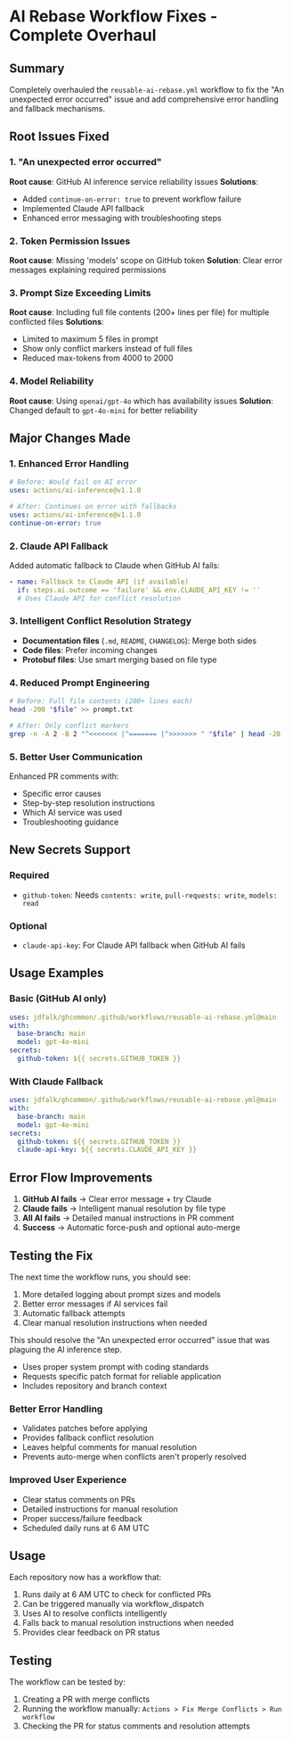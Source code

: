 # AI Rebase Workflow Fixes - Complete Overhaul

## Summary

Completely overhauled the `reusable-ai-rebase.yml` workflow to fix the "An
unexpected error occurred" issue and add comprehensive error handling and
fallback mechanisms.

## Root Issues Fixed

### 1. "An unexpected error occurred"

**Root cause**: GitHub AI inference service reliability issues **Solutions**:

- Added `continue-on-error: true` to prevent workflow failure
- Implemented Claude API fallback
- Enhanced error messaging with troubleshooting steps

### 2. Token Permission Issues

**Root cause**: Missing 'models' scope on GitHub token **Solution**: Clear error
messages explaining required permissions

### 3. Prompt Size Exceeding Limits

**Root cause**: Including full file contents (200+ lines per file) for multiple
conflicted files **Solutions**:

- Limited to maximum 5 files in prompt
- Show only conflict markers instead of full files
- Reduced max-tokens from 4000 to 2000

### 4. Model Reliability

**Root cause**: Using `openai/gpt-4o` which has availability issues
**Solution**: Changed default to `gpt-4o-mini` for better reliability

## Major Changes Made

### 1. Enhanced Error Handling

```yaml
# Before: Would fail on AI error
uses: actions/ai-inference@v1.1.0

# After: Continues on error with fallbacks
uses: actions/ai-inference@v1.1.0
continue-on-error: true
```

### 2. Claude API Fallback

Added automatic fallback to Claude when GitHub AI fails:

```yaml
- name: Fallback to Claude API (if available)
  if: steps.ai.outcome == 'failure' && env.CLAUDE_API_KEY != ''
  # Uses Claude API for conflict resolution
```

### 3. Intelligent Conflict Resolution Strategy

- **Documentation files** (`.md`, `README`, `CHANGELOG`): Merge both sides
- **Code files**: Prefer incoming changes
- **Protobuf files**: Use smart merging based on file type

### 4. Reduced Prompt Engineering

```bash
# Before: Full file contents (200+ lines each)
head -200 "$file" >> prompt.txt

# After: Only conflict markers
grep -n -A 2 -B 2 "^<<<<<<< |^======= |^>>>>>>> " "$file" | head -20
```

### 5. Better User Communication

Enhanced PR comments with:

- Specific error causes
- Step-by-step resolution instructions
- Which AI service was used
- Troubleshooting guidance

## New Secrets Support

### Required

- `github-token`: Needs `contents: write`, `pull-requests: write`,
  `models: read`

### Optional

- `claude-api-key`: For Claude API fallback when GitHub AI fails

## Usage Examples

### Basic (GitHub AI only)

```yaml
uses: jdfalk/ghcommon/.github/workflows/reusable-ai-rebase.yml@main
with:
  base-branch: main
  model: gpt-4o-mini
secrets:
  github-token: ${{ secrets.GITHUB_TOKEN }}
```

### With Claude Fallback

```yaml
uses: jdfalk/ghcommon/.github/workflows/reusable-ai-rebase.yml@main
with:
  base-branch: main
  model: gpt-4o-mini
secrets:
  github-token: ${{ secrets.GITHUB_TOKEN }}
  claude-api-key: ${{ secrets.CLAUDE_API_KEY }}
```

## Error Flow Improvements

1. **GitHub AI fails** → Clear error message + try Claude
2. **Claude fails** → Intelligent manual resolution by file type
3. **All AI fails** → Detailed manual instructions in PR comment
4. **Success** → Automatic force-push and optional auto-merge

## Testing the Fix

The next time the workflow runs, you should see:

1. More detailed logging about prompt sizes and models
2. Better error messages if AI services fail
3. Automatic fallback attempts
4. Clear manual resolution instructions when needed

This should resolve the "An unexpected error occurred" issue that was plaguing
the AI inference step.

- Uses proper system prompt with coding standards
- Requests specific patch format for reliable application
- Includes repository and branch context

### Better Error Handling

- Validates patches before applying
- Provides fallback conflict resolution
- Leaves helpful comments for manual resolution
- Prevents auto-merge when conflicts aren't properly resolved

### Improved User Experience

- Clear status comments on PRs
- Detailed instructions for manual resolution
- Proper success/failure feedback
- Scheduled daily runs at 6 AM UTC

## Usage

Each repository now has a workflow that:

1. Runs daily at 6 AM UTC to check for conflicted PRs
2. Can be triggered manually via workflow_dispatch
3. Uses AI to resolve conflicts intelligently
4. Falls back to manual resolution instructions when needed
5. Provides clear feedback on PR status

## Testing

The workflow can be tested by:

1. Creating a PR with merge conflicts
2. Running the workflow manually: `Actions > Fix Merge Conflicts > Run workflow`
3. Checking the PR for status comments and resolution attempts
